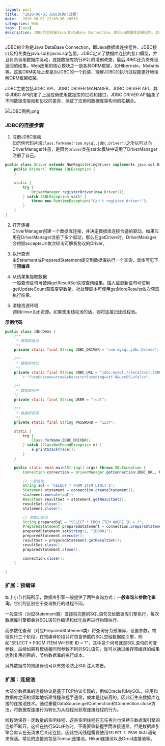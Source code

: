 ```yaml
---
layout: post
title:  "2020-06-01-JDBC的执行过程"
date:   2020-06-01 21:03:36 +0530
categories: Web
tags: [java]
description: JDBC的全称是Java DataBase Connection，即Java数据库连接组件。JDBC接口及相关类在java.sql包和javax.sql包里，用来连接数据库执行SQL的增删改查，并处理返回的结果。
---
```


JDBC的全称是Java DataBase Connection，即Java数据库连接组件。JDBC接口及相关类在java.sql和javax.sql包里。JDBC定义了数据库连接的接口模型，并且负责调用数据库驱动，连接数据库执行SQL的增删改查，最后JDBC还负责处理返回的结果。Web应用的核心模块之一是各种ORM框架，如Hibernate，Mybatis等。这些ORM实际上都是对JDBC的一个封装，理解JDBC的执行过程能更好地理解ORM框架框架。

JDBC主要包括JDBC API、JDBC DRIVER MANAGER、JDBC DRIVER API，其中JDBC API约定了上层应用使用数据库的过程和接口，JDBC DRIVER API抽象了不同数据库驱动和协议的差异，保证了应用和数据库架构间的松耦合。

![JDBC图例.png](https://phaedo.github.io/blog/post-assets/2020-06/jdbc.png)

### JDBC的连接步骤

1. 注册JDBC驱动  
如示例代码片段`Class.forName("com.mysql.jdbc.Driver")`之所以可以向DriverManager注册，是因为`Driver`类在static模块中调用了DriverManager注册了自己。
```java
public class Driver extends NonRegisteringDriver implements java.sql.Driver {
    public Driver() throws SQLException {
    }

    static {
        try {
            DriverManager.registerDriver(new Driver());
        } catch (SQLException var1) {
            throw new RuntimeException("Can't register driver!");
        }
    }
}
```

2. 打开连接  
DriverManager创建一个数据库连接，并决定数据库连接合适的驱动。如果应用在DriverManager注册了多个驱动，那么在getDriver时，DriverManager会根据acceptsUrl依次轮询可解析协议的Driver。

3. 执行查询  
由Statement或PreparedStatement提交到数据库执行一个查询，具体可见下节**预编译**

4. 从结果集提取数据  
一般查询语句可使用getResultSet获取查询结果。插入或更新语句可使用getUpdateCount获取变更数量。批处理脚本可使用getMoreResults依次获取执行结果。

5. 清理资源环境  
调用close关闭资源。如果使用线程池的话，则将连接归还线程池。

**示例代码**

```java
public class JdbcDemo {
    /**
     * 数据库驱动
     */
    private static final String JDBC_DRIVER = "com.mysql.jdbc.Driver";

    /**
     * 数据库地址
     */
    private static final String JDBC_URL = "jdbc:mysql://localhost:3306/archetype"
        + "?useUnicode=true&characterEncoding=utf-8&useSSL=false";

    /**
     * 数据库用户
    */
    private static final String USER = "root";

    /**
     * 数据库密码
     */
    private static final String PASSWORD = "1234";

    static {
        try {
            Class.forName(JDBC_DRIVER);
        } catch (ClassNotFoundException e) {
            e.printStackTrace();
        }
    }

    public static void main(String[] args) throws SQLException {
        Connection connection = DriverManager.getConnection(JDBC_URL, USER, PASSWORD);

        // 一般查询
        String sql = "SELECT * FROM ITEM LIMIT 1";
        Statement statement = connection.createStatement();
        statement.execute(sql);
        ResultSet resultSet = statement.getResultSet();
        resultSet.close();
        statement.close();

        // 参数化查询
        String preparedSql = "SELECT * FROM ITEM WHERE ID = ?";
        PreparedStatement preparedStatement = connection.prepareStatement(preparedSql);
        preparedStatement.setString(1, "ID0001");
        preparedStatement.execute();
        resultSet = preparedStatement.getResultSet();
        resultSet.close();
        preparedStatement.close();

        connection.close();
    }

}
```

### 扩展：预编译

如上小节代码所示，数据库引擎一般提供了两种查询方式：**一般查询**和**参数化查询**，它们的区别在于查询执行的过程不同。

一般查询（对应Statement类）直接将完整的SQL语句交给数据库引擎执行，每次数据库引擎都会对SQL语句作编译和优化后再进行物理执行。

而参数化查询（对应PreparedStatement类）将查询分为预编译，设置参数，物理执行三个阶段，在预编译阶段只将包含参数的SQL交给数据库引擎，例如"SELECT * FROM ITEM WHERE ID = ?"，其中这个问号就是SQL语句的可变参数，后续如果有模板相同而参数不同的SQL语句，就可以通过缓存预编译的结果达到复用的目的，节约数据库的执行成本。

另外数据库的预编译也可以有效地防止SQL注入攻击。

### 扩展：连接池

大部分数据库的连接协议是基于TCP协议实现的，例如Oracle和MySQL，应用和数据库之间的频繁地新建线程和握手通信，成本是比较高的。因此衍生出数据库连接的连接池技术。通过重载DataSource.getConnection和Connection.close方法，将数据库连接行为转化为从线程池获取连接线程的行为。

线程池保存一定数量的空闲线程，这些空闲线程在无任务时也保持与数据库引擎的连接不断开，这样在执行SQL任务时，不需要重新握手而直接通信。但是数据库引擎会默认在无请求后关闭连接，因此空闲线程需要使用`SELECT 1 FROM DUAL`语句来保活。常见的连接池包括Tomcat连接池，Hikari连接池以及Druid连接池等。

